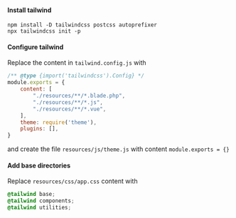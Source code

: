 #### Install tailwind
```shell
npm install -D tailwindcss postcss autoprefixer
npx tailwindcss init -p
```
#### Configure tailwind
Replace the content in `tailwind.config.js` with
```js
/** @type {import('tailwindcss').Config} */
module.exports = {
    content: [
        "./resources/**/*.blade.php",
        "./resources/**/*.js",
        "./resources/**/*.vue",
    ],
    theme: require('theme'),
    plugins: [],
}
```
and create the file `resources/js/theme.js` with content `module.exports = {}`
#### Add base directories
Replace `resources/css/app.css` content with
```css
@tailwind base;
@tailwind components;
@tailwind utilities;
```